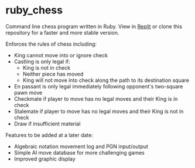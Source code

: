 # ruby_chess
Command line chess program written in Ruby. View in [Replit](https://replit.com/@vincemilo/rubychess#.replit) or clone this repository for a faster and more stable version.

Enforces the rules of chess including:

- King cannot move into or ignore check
- Castling is only legal if:
  - King is not in check
  - Neither piece has moved
  - King will not move into check along the path to its destination square
- En passant is only legal immediately following opponent's two-square pawn move
- Checkmate if player to move has no legal moves and their King is in check
- Stalemate if player to move has no legal moves and their King is not in check
- Draw if insufficient material

Features to be added at a later date:

- Algebraic notation movement log and PGN input/output
- Simple AI move database for more challenging games
- Improved graphic display
